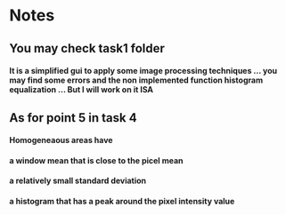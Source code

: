 # Notes

## You may check task1 folder 
#### It is a simplified gui to apply some image processing techniques ... you may find some errors and the non implemented function histogram equalization ... But I will work on it ISA

## As for point 5 in task 4
#### Homogeneaous areas have 
#### a window mean that is close to the picel mean
#### a relatively small standard deviation
#### a histogram that has a peak around the pixel intensity value
